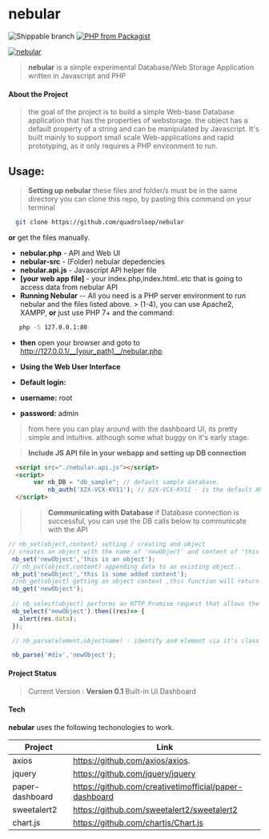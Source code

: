 # nebular
![Shippable branch](https://img.shields.io/shippable/5444c5ecb904a4b21567b0ff/master.svg)  [![PHP from Packagist](https://img.shields.io/packagist/php-v/symfony/symfony.svg)]()

[![nebular](https://quadroloop.github.io/Apps/img/nebular.png)]()

> __nebular__ is a simple experimental Database/Web Storage Application written in Javascript and PHP

#### About the Project
>the goal of the project is to build a simple Web-base Database application that has the properties of webstorage. the object has a default property of a string and can be manipulated by Javascript. It's built mainly to support small scale Web-applications and rapid prototyping, as it only requires a PHP environment to run. 

## Usage:
> __Setting up nebular__
  these files and folder/s must be in the same directory
  you can clone this repo, by pasting this command on your terminal
  ```sh
    git clone https://github.com/quadroloop/nebular
  ```
  __or__ get the files manually.
  - __nebular.php__ - API and Web UI
  - __nebular-src__ -  (Folder) nebular depedencies
  - __nebular.api.js__ - Javascript API helper file
  - __[your web app file]__ - your index.php,index.html..etc that is going to access data from nebular API
  - __Running Nebular__ -- All you need is a PHP server environment to run nebular and the files listed above. > (1-4), you can use Apache2, XAMPP, __or__ just use PHP 7+ and the command:
  ```sh
     php -S 127.0.0.1:80
  ```
  - __then__ open your browser and goto to http://127.0.0.1/__[your_path]__/nebular.php
  
  - __Using the Web User Interface__
  - __Default login:__
  - __username:__ root
  - __password:__ admin
  > from here you can play around with the dashboard UI, its pretty simple and intuitive. although some what buggy on it's early stage.

  > __Include JS API file in your webapp and setting up DB connection__
   ```html
     <script src="./nebular.api.js"></script>
     <script>
          var nb_DB = "db_sample"; // default sample database.
              nb_auth('X2X-VCX-KV11'); // X2X-VCX-KV11 - is the default API key you can add your own and delete existing keys.
     </script>
   ```
  >> __Communicating with Database__
  >> if Database connection is successful, you can use the DB calls below to communicate with the API 
  ```Javascript
  // nb_set(object,content) setting / creating and object
 // creates an object with the name of 'newObject' and content of 'this is an object'
   nb_set('newObject','this is an object');
   // nb_put(object,content) appending data to an existing object..
   nb_put('newObject','this is some added content');
   //nb_get(object) getting an object content ,this function will return the object content
   nb_get('newObject');
   
   // nb_select(object) performs an HTTP Promise request that allows the user to directy manipulate the response data
   nb_select('newObject').then((res)=> {
     alert(res.data);
   });

   // nb_parse(element,objectname) - identify and element via it's class or id, the call a nebular object to parse the content to the selected element.

   nb_parse('#div','newObject');
  ```

  

#### Project Status
  > Current Version : __Version 0.1__
  > Built-in UI Dashboard

#### Tech

__nebular__ uses the following techonologies to work.

| Project | Link |
| ------ | ------ |
| axios | https://github.com/axios/axios. |
| jquery | https://github.com/jquery/jquery |
| paper-dashboard | https://github.com/creativetimofficial/paper-dashboard  |
| sweetalert2 | https://github.com/sweetalert2/sweetalert2  |
| chart.js |https://github.com/chartjs/Chart.js |

